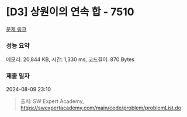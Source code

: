 # [D3] 상원이의 연속 합 - 7510 

[문제 링크](https://swexpertacademy.com/main/code/problem/problemDetail.do?contestProbId=AWoEzJFa2A4DFARq) 

### 성능 요약

메모리: 20,844 KB, 시간: 1,330 ms, 코드길이: 870 Bytes

### 제출 일자

2024-08-09 23:10



> 출처: SW Expert Academy, https://swexpertacademy.com/main/code/problem/problemList.do